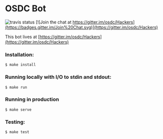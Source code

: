 # OSDC Bot

![travis status](https://travis-ci.org/osdc/osdc-bot.svg?branch=master)
[![Join the chat at https://gitter.im/osdc/Hackers](https://badges.gitter.im/Join%20Chat.svg)](https://gitter.im/osdc/Hackers)

This bot lives at [https://gitter.im/osdc/Hackers](https://gitter.im/osdc/Hackers)

### Installation:

```
$ make install
```

### Running locally with I/O to stdin and stdout:

```
$ make run
```

### Running in production

```
$ make serve
```

### Testing:

```
$ make test
```
